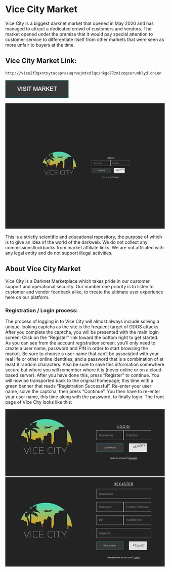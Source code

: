 # Vice City Market
Vice City is a biggest darknet market that opened in May 2020 and has managed to attract a dedicated crowd of customers and vendors. The market opened under the premise that it would pay special attention to customer service to differentiate itself from other markets that were seen as more unfair to buyers at the time.

## Vice City Market Link:

```sh
http://vice2f3gxntnytacaprazuqrwejmtcdlqcshkgc77zmizogcerunblyd.onion
```
[<img src="/assets/visit-market.webp" width="200">](http://vice2f3gxntnytacaprazuqrwejmtcdlqcshkgc77zmizogcerunblyd.onion)

<a href="http://vice2f3gxntnytacaprazuqrwejmtcdlqcshkgc77zmizogcerunblyd.onion"><img src="/assets/vicecity-preview.webp" alt="image" style="max-width: 100%;"><a>

This is a strictly scientific and educational repository, the purpose of which is to give an idea of the world of the darkweb. We do not collect any commissions/kickbacks from market affiliate links. We are not affiliated with any legal entity and do not support illegal activities.

## About Vice City Market
Vice City is a Darknet Marketplace which takes pride in our customer support and operational security. Our number one priority is to listen to customer and vendor feedback alike, to create the ultimate user experience here on our platform.

### Registration / Login process:

The process of logging in to Vice City will almost always include solving a unique-looking captcha as the site is the frequent target of DDOS attacks. After you complete the captcha, you will be presented with the main login screen: Click on the “Register” link toward the bottom right to get started. As you can see from the account registration screen, you’ll only need to create a user name, password and PIN in order to start browsing the market.
Be sure to choose a user name that can’t be associated with your real life or other online identities, and a password that is a combination of at least 8 random characters. Also be sure to save this information somewhere secure but where you will remember where it is (never online or on a cloud-based server). After you have done this, press “Register” to continue.
You will now be transported back to the original homepage; this time with a green banner that reads “Registration Successful”. Re-enter your user name, solve the captcha, then press “Continue”. You then have to re-enter your user name, this time along with the password, to finally login. The front page of Vice City looks like this:

<a href="http://vice2f3gxntnytacaprazuqrwejmtcdlqcshkgc77zmizogcerunblyd.onion"><img src="/assets/vicecity-login.webp" alt="image" style="max-width: 100%;"><a>  <a href="http://vice2f3gxntnytacaprazuqrwejmtcdlqcshkgc77zmizogcerunblyd.onion"><img src="/assets/vicecity-register.webp" alt="image" style="max-width: 100%;"><a>